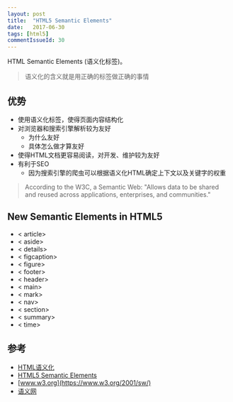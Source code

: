 ```yaml
---
layout: post
title:  "HTML5 Semantic Elements"
date:   2017-06-30
tags: [html5]
commentIssueId: 30
---
```


HTML Semantic Elements (语义化标签)。
> 语义化的含义就是用正确的标签做正确的事情

## 优势

* 使用语义化标签，使得页面内容结构化
* 对浏览器和搜索引擎解析较为友好
  * 为什么友好
  * 具体怎么做才算友好
* 使得HTML文档更容易阅读，对开发、维护较为友好
* 有利于SEO
  * 因为搜索引擎的爬虫可以根据语义化HTML确定上下文以及关键字的权重

> According to the W3C, a Semantic Web: "Allows data to be shared and reused across applications, enterprises, and communities."

## New Semantic Elements in HTML5
* < article>
* < aside>
* < details>
* < figcaption>
* < figure>
* < footer>
* < header>
* < main>
* < mark>
* < nav>
* < section>
* < summary>
* < time>

## 参考
* [HTML语义化](https://leohxj.gitbooks.io/front-end-database/html-and-css-basic/semantic-html.html)
* [HTML5 Semantic Elements](https://www.w3schools.com/html/html5_semantic_elements.asp)
* [www.w3.org](https://www.w3.org/2001/sw/)
* [语义网](https://zh.wikipedia.org/wiki/%E8%AF%AD%E4%B9%89%E7%BD%91)
